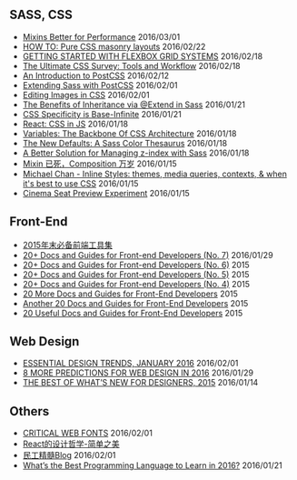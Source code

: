 ## SASS, CSS

 - [Mixins Better for Performance](http://csswizardry.com/2016/02/mixins-better-for-performance/) 2016/03/01
 - [HOW TO: Pure CSS masonry layouts](https://medium.com/@_jh3y/how-to-pure-css-masonry-layouts-a8ede07ba31a#.kauic0h7o) 2016/02/22
 - [GETTING STARTED WITH FLEXBOX GRID SYSTEMS](http://www.webdesignerdepot.com/2016/02/getting-started-with-flexbox-grid-systems/) 2016/02/18
 - [The Ultimate CSS Survey: Tools and Workflow](http://www.sitepoint.com/the-ultimate-css-survey-tools-and-workflow/) 2016/02/18
 - [An Introduction to PostCSS](http://www.sitepoint.com/an-introduction-to-postcss/) 2016/02/12
 - [Extending Sass with PostCSS](http://www.zachleat.com/web/critical-webfonts/) 2016/02/01
 - [Editing Images in CSS](http://www.thedotpost.com/2015/12/una-kravets-editing-images-in-css) 2016/02/01
 - [The Benefits of Inheritance via @Extend in Sass](http://www.sitepoint.com/the-benefits-of-inheritance-via-extend-in-sass/) 2016/01/21
 - [CSS Specificity is Base-Infinite](https://css-tricks.com/css-specificity-is-base-infinite/) 2016/01/21
 - [React: CSS in JS](https://speakerdeck.com/vjeux/react-css-in-js) 2016/01/18
 - [Variables: The Backbone Of CSS Architecture](https://www.smashingmagazine.com/2016/01/variables-in-css-architecture/) 2016/01/18
 - [The New Defaults: A Sass Color Thesaurus](http://thenewcode.com/927/The-New-Defaults-A-Sass-Color-Thesaurus) 2016/01/18
 - [A Better Solution for Managing z-index with Sass](http://www.sitepoint.com/better-solution-managing-z-index-sass/) 2016/01/18
 - [Mixin 已死，Composition 万岁](http://www.tuicool.com/articles/yARBJfy) 2016/01/15
 - [Michael Chan - Inline Styles: themes, media queries, contexts, & when it's best to use CSS](https://youtu.be/ERB1TJBn32c) 2016/01/15
 - [Cinema Seat Preview Experiment](http://tympanus.net/codrops/2016/01/12/cinema-seat-preview-experiment/) 2016/01/15

## Front-End 
 - [2015年末必备前端工具集](http://zxc0328.github.io/2015/12/28/2015-javascript-tools/)
 - [20+ Docs and Guides for Front-end Developers (No. 7)](http://www.sitepoint.com/20-docs-guides-front-end-developers-7/) 2016/01/29
 - [20+ Docs and Guides for Front-end Developers (No. 6)](http://www.sitepoint.com/20-docs-guides-front-end-developers-6/) 2015
 - [20+ Docs and Guides for Front-end Developers (No. 5)](http://www.sitepoint.com/20-docs-guides-front-end-developers-5/) 2015
 - [20+ Docs and Guides for Front-end Developers (No. 4)](http://www.sitepoint.com/20-docs-guides-front-end-developers-4/) 2015
 - [20 More Docs and Guides for Front-End Developers](http://www.sitepoint.com/20-more-docs-guides-front-end-developers/) 2015
 - [Another 20 Docs and Guides for Front-End Developers](http://www.sitepoint.com/another-20-docs-guides-front-end-developers/) 2015
 - [20 Useful Docs and Guides for Front-End Developers](http://www.sitepoint.com/20-docs-guides-front-end-developers/) 2015

## Web Design
 - [ESSENTIAL DESIGN TRENDS, JANUARY 2016](http://www.webdesignerdepot.com/2016/01/essential-design-trends-january-2016/) 2016/02/01
 - [8 MORE PREDICTIONS FOR WEB DESIGN IN 2016](http://www.webdesignerdepot.com/2016/01/8-more-predictions-for-web-design-in-2016/) 2016/01/29
 - [THE BEST OF WHAT’S NEW FOR DESIGNERS, 2015](http://www.webdesignerdepot.com/2015/12/the-best-of-whats-new-for-designers-2015/) 2016/01/14

## Others

 - [CRITICAL WEB FONTS](http://www.zachleat.com/web/critical-webfonts/) 2016/02/01
 - [React的设计哲学-简单之美](http://mp.weixin.qq.com/s?__biz=MzA5MzE4NDA4OQ==&mid=403253585&idx=1&sn=6fc6de5b389eb32020275f3e0407c1eb&scene=0#wechat_redirect)
 - [民工精髓Blog](https://github.com/xufei/blog) 2016/02/01
 - [What’s the Best Programming Language to Learn in 2016?](http://www.sitepoint.com/whats-best-programming-language-learn-2016/) 2016/01/21
